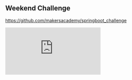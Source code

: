 ## Weekend Challenge

https://github.com/makersacademy/springboot_challenge


![Tracking pixel](https://githubanalytics.herokuapp.com/course/engineering_projects/java/weekend_challenge.md)
